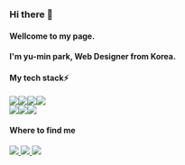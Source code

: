 ### Hi there 👋

<!--
**Yumin-01/Yumin-01** is a ✨ _special_ ✨ repository because its `README.md` (this file) appears on your GitHub profile.

Here are some ideas to get you started:

- 🔭 I’m currently working on ...
- 🌱 I’m currently learning ...
- 👯 I’m looking to collaborate on ...
- 🤔 I’m looking for help with ...
- 💬 Ask me about ...
- 📫 How to reach me: ...
- 😄 Pronouns: ...
- ⚡ Fun fact: ...
-->
<h4>Wellcome to my page.</h4>
<h4>I'm yu-min park, Web Designer from Korea.</h4>

<h4>My tech stack⚡</h4>
<div style="display:flex;" >
  <img src="https://img.shields.io/badge/Html5-E34F26?style=for-the-badge&logo=Html5&logoColor=white">
  <img src="https://img.shields.io/badge/Css3-1572B6?style=for-the-badge&logo=Css3&logoColor=white">
  <img src="https://img.shields.io/badge/Javascript-F7DF1E?style=for-the-badge&logo=javascript&logoColor=white">
  <img src="https://img.shields.io/badge/Figma-F24E1E?style=for-the-badge&logo=Figma&logoColor=white">
</div>
<div style="display:flex;" >
  <img src="https://img.shields.io/badge/Photoshop-31A8FF?style=for-the-badge&logo=adobe photoshop&logoColor=white">
  <img src="https://img.shields.io/badge/Illustrator-FF9A00?style=for-the-badge&logo=adobe Illustrator&logoColor=white">
  <img src="https://img.shields.io/badge/After Effects-9999FF?style=for-the-badge&logo=Adobe After Effects&logoColor=white">
</div>

<h4>Where to find me</h4>
<div>
  <a href="https://github.com/Yumin-01">
    <img src="https://img.shields.io/badge/GitHub-181717?style=for-the-badge&logo=GitHub&logoColor=white">
  </a>
  <a href="mailto:qw9720@gmail.com">
    <img src="https://img.shields.io/badge/Gmail-EA4335?style=for-the-badge&logo=Gmail&logoColor=white">
  </a>
    <a href="https://www.instagram.com/bcm_meaning.of.u/">
    <img src="https://img.shields.io/badge/Instagram-E4405F?style=for-the-badge&logo=Instagram&logoColor=white">
  </a>
</div>
